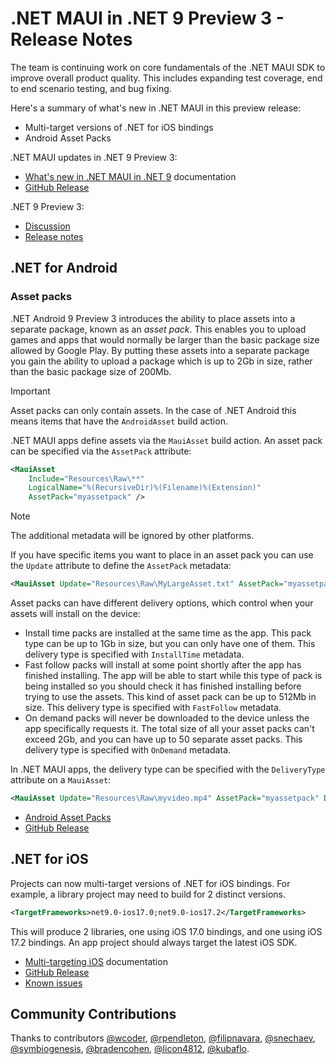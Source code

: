 # .NET MAUI in .NET 9 Preview 3 - Release Notes

The team is continuing work on core fundamentals of the .NET MAUI SDK to improve overall product quality. This includes expanding test coverage, end to end scenario testing, and bug fixing.

Here's a summary of what's new in .NET MAUI in this preview release:

- Multi-target versions of .NET for iOS bindings
- Android Asset Packs

.NET MAUI updates in .NET 9 Preview 3:

- [What's new in .NET MAUI in .NET 9](https://learn.microsoft.com/dotnet/maui/whats-new/dotnet-9) documentation
- [GitHub Release](https://aka.ms/maui9p3)

.NET 9 Preview 3:

- [Discussion](https://aka.ms/dotnet/9/preview3)
- [Release notes](./README.md)

## .NET for Android

### Asset packs

.NET Android 9 Preview 3 introduces the ability to place assets into a separate package, known as an *asset pack*. This enables you to upload games and apps that would normally be larger than the basic package size allowed by Google Play. By putting these assets into a separate package you gain the ability to upload a package which is up to 2Gb in size, rather than the basic package size of 200Mb.

> [!IMPORTANT]
> Asset packs can only contain assets. In the case of .NET Android this means items that have the `AndroidAsset` build action.

.NET MAUI apps define assets via the `MauiAsset` build action. An asset pack can be specified via the `AssetPack` attribute:

```xml
<MauiAsset
    Include="Resources\Raw\**"
    LogicalName="%(RecursiveDir)%(Filename)%(Extension)"
    AssetPack="myassetpack" />
```

> [!NOTE]
> The additional metadata will be ignored by other platforms.

If you have specific items you want to place in an asset pack you can use the `Update` attribute to define the `AssetPack` metadata:

```xml
<MauiAsset Update="Resources\Raw\MyLargeAsset.txt" AssetPack="myassetpack" />
```

Asset packs can have different delivery options, which control when your assets will install on the device:

- Install time packs are installed at the same time as the app. This pack type can be up to 1Gb in size, but you can only have one of them. This delivery type is specified with `InstallTime` metadata.
- Fast follow packs will install at some point shortly after the app has finished installing. The app will be able to start while this type of pack is being installed so you should check it has finished installing before trying to use the assets. This kind of asset pack can be up to 512Mb in size. This delivery type is specified with `FastFollow` metadata.
- On demand packs will never be downloaded to the device unless the app specifically requests it. The total size of all your asset packs can't exceed 2Gb, and you can have up to 50 separate asset packs. This delivery type is specified with `OnDemand` metadata.

In .NET MAUI apps, the delivery type can be specified with the `DeliveryType` attribute on a `MauiAsset`:

```xml
<MauiAsset Update="Resources\Raw\myvideo.mp4" AssetPack="myassetpack" DeliveryType="FastFollow" />
```

- [Android Asset Packs](https://github.com/dotnet/android/blob/main/Documentation/guides/AndroidAssetPacks.md)
- [GitHub Release](https://github.com/dotnet/android/releases/)

## .NET for iOS

Projects can now multi-target versions of .NET for iOS bindings. For example, a library project may need to build for 2 distinct versions.

```xml
<TargetFrameworks>net9.0-ios17.0;net9.0-ios17.2</TargetFrameworks>
```

This will produce 2 libraries, one using iOS 17.0 bindings, and one using iOS 17.2 bindings. An app project should always target the latest iOS SDK.

- [Multi-targeting iOS](https://github.com/xamarin/xamarin-macios/blob/main/docs/multi-target-framework.md) documentation
- [GitHub Release](https://github.com/xamarin/xamarin-macios/releases/)
- [Known issues](https://github.com/xamarin/xamarin-macios/wiki/Known-issues-in-.NET9)

## Community Contributions

Thanks to contributors [@wcoder](https://github.com/wcoder), [@rpendleton](https://github.com/rpendleton), [@filipnavara](https://github.com/filipnavara), [@snechaev](https://github.com/snechaev), [@symbiogenesis](https://github.com/symbiogenesis), [@bradencohen](https://github.com/bradencohen), [@licon4812](https://github.com/licon4812), [@kubaflo](https://github.com/kubaflo).
